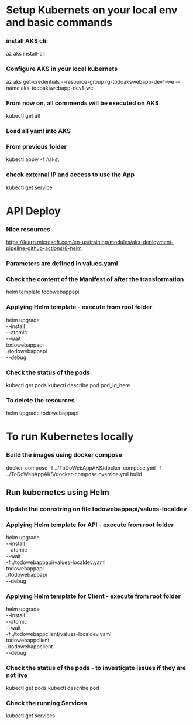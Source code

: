 # Setup Kubernets on your local env and basic commands
### install AKS cli:
az aks install-cli

### Configure AKS in your local kubernets
az aks get-credentials --resource-group rg-todoakswebapp-dev1-we --name aks-todoakswebapp-dev1-we

### From now on, all commends will be executed on AKS
kubectl get all

### Load all yaml into AKS
### From previous folder
kubectl apply -f .\aks\

### check external IP and access to use the App
kubectl get service


# API Deploy

### Nice resources
https://learn.microsoft.com/en-us/training/modules/aks-deployment-pipeline-github-actions/8-helm

### Parameters are defined in values.yaml

### Check the content of the Manifest of after the transformation
helm template todowebappapi

### Applying Helm template - execute from root folder
helm upgrade \
            --install \
            --atomic \
            --wait \
            todowebappapi \
            ./todowebappapi \
            --debug 

### Check the status of the pods
kubectl get pods
kubectl describe pod pod_id_here

### To delete the resources
helm upgrade todowebappapi

# To run Kubernetes locally
### Build the images using docker compose
docker-compose -f ../ToDoWebAppAKS/docker-compose.yml -f ../ToDoWebAppAKS/docker-compose.override.yml build

## Run kubernetes using Helm
### Update the connstring on file todowebappapi/values-localdev
### Applying Helm template for API - execute from root folder
helm upgrade \
            --install \
            --atomic \
            --wait \
            -f ./todowebappapi/values-localdev.yaml \
            todowebappapi \
            ./todowebappapi \
            --debug 

### Applying Helm template for Client - execute from root folder
helm upgrade \
            --install \
            --atomic \
            --wait \
            -f ./todowebappclient/values-localdev.yaml \
            todowebappclient \
            ./todowebappclient \
            --debug 

### Check the status of the pods - to investigate issues if they are not live
kubectl get pods
kubectl describe pod

### Check the running Services
kubectl get services